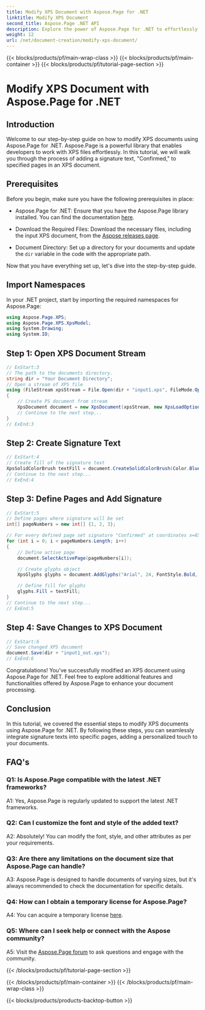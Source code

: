 ```yaml
---
title: Modify XPS Document with Aspose.Page for .NET
linktitle: Modify XPS Document
second_title: Aspose.Page .NET API
description: Explore the power of Aspose.Page for .NET to effortlessly modify XPS documents. Follow our step-by-step guide, enhance your document processing, and add personalized signature texts.
weight: 12
url: /net/document-creation/modify-xps-document/
---
```


{{< blocks/products/pf/main-wrap-class >}}
{{< blocks/products/pf/main-container >}}
{{< blocks/products/pf/tutorial-page-section >}}

# Modify XPS Document with Aspose.Page for .NET

## Introduction

Welcome to our step-by-step guide on how to modify XPS documents using Aspose.Page for .NET. Aspose.Page is a powerful library that enables developers to work with XPS files effortlessly. In this tutorial, we will walk you through the process of adding a signature text, "Confirmed," to specified pages in an XPS document.

## Prerequisites

Before you begin, make sure you have the following prerequisites in place:

- Aspose.Page for .NET: Ensure that you have the Aspose.Page library installed. You can find the documentation [here](https://reference.aspose.com/page/net/).

- Download the Required Files: Download the necessary files, including the input XPS document, from the [Aspose releases page](https://releases.aspose.com/page/net/).

- Document Directory: Set up a directory for your documents and update the `dir` variable in the code with the appropriate path.

Now that you have everything set up, let's dive into the step-by-step guide.

## Import Namespaces

In your .NET project, start by importing the required namespaces for Aspose.Page:

```csharp
using Aspose.Page.XPS;
using Aspose.Page.XPS.XpsModel;
using System.Drawing;
using System.IO;
```

## Step 1: Open XPS Document Stream

```csharp
// ExStart:3
// The path to the documents directory.
string dir = "Your Document Directory";
// Open a stream of XPS file
using (FileStream xpsStream = File.Open(dir + "input1.xps", FileMode.Open, FileAccess.Read))
{
    // Create PS document from stream
    XpsDocument document = new XpsDocument(xpsStream, new XpsLoadOptions());
    // Continue to the next step...
}
// ExEnd:3
```

## Step 2: Create Signature Text

```csharp
// ExStart:4
// Create fill of the signature text
XpsSolidColorBrush textFill = document.CreateSolidColorBrush(Color.BlueViolet);
// Continue to the next step...
// ExEnd:4
```

## Step 3: Define Pages and Add Signature

```csharp
// ExStart:5
// Define pages where signature will be set
int[] pageNumbers = new int[] {1, 2, 3};

// For every defined page set signature "Confirmed" at coordinates x=650 and y=950
for (int i = 0; i < pageNumbers.Length; i++)
{
    // Define active page
    document.SelectActivePage(pageNumbers[i]);

    // Create glyphs object
    XpsGlyphs glyphs = document.AddGlyphs("Arial", 24, FontStyle.Bold, 650, 900, "Confirmed");

    // Define fill for glyphs
    glyphs.Fill = textFill;
}
// Continue to the next step...
// ExEnd:5
```

## Step 4: Save Changes to XPS Document

```csharp
// ExStart:6
// Save changed XPS document
document.Save(dir + "input1_out.xps");
// ExEnd:6
```

Congratulations! You've successfully modified an XPS document using Aspose.Page for .NET. Feel free to explore additional features and functionalities offered by Aspose.Page to enhance your document processing.

## Conclusion

In this tutorial, we covered the essential steps to modify XPS documents using Aspose.Page for .NET. By following these steps, you can seamlessly integrate signature texts into specific pages, adding a personalized touch to your documents.

## FAQ's

### Q1: Is Aspose.Page compatible with the latest .NET frameworks?

A1: Yes, Aspose.Page is regularly updated to support the latest .NET frameworks.

### Q2: Can I customize the font and style of the added text?

A2: Absolutely! You can modify the font, style, and other attributes as per your requirements.

### Q3: Are there any limitations on the document size that Aspose.Page can handle?

A3: Aspose.Page is designed to handle documents of varying sizes, but it's always recommended to check the documentation for specific details.

### Q4: How can I obtain a temporary license for Aspose.Page?

A4: You can acquire a temporary license [here](https://purchase.aspose.com/temporary-license/).

### Q5: Where can I seek help or connect with the Aspose community?

A5: Visit the [Aspose.Page forum](https://forum.aspose.com/c/page/39) to ask questions and engage with the community.

{{< /blocks/products/pf/tutorial-page-section >}}

{{< /blocks/products/pf/main-container >}}
{{< /blocks/products/pf/main-wrap-class >}}

{{< blocks/products/products-backtop-button >}}
